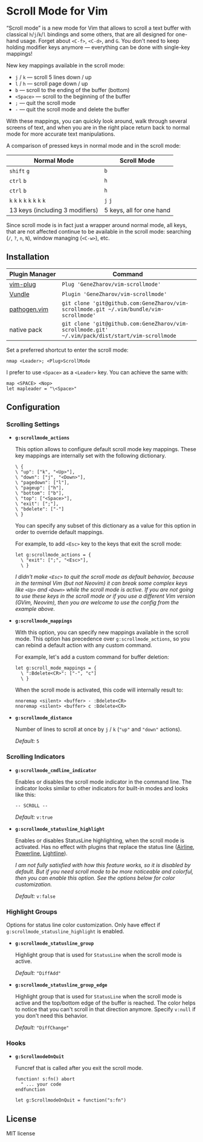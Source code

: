 Scroll Mode for Vim
===================

“Scroll mode” is a new mode for Vim that allows to scroll a text buffer with
classical `h`/`j`/`k`/`l` bindings and some others, that are all designed for
one-hand usage. Forget about `<C-f>`, `<C-d>`, and `G`. You don't need to keep
holding modifier keys anymore — everything can be done with single-key
mappings!

New key mappings available in the scroll mode:

* `j` / `k` — scroll 5 lines down / up
* `l` / `h` — scroll page down / up
* `b` — scroll to the ending of the buffer (bottom)
* `<Space>` — scroll to the beginning of the buffer
* `;` — quit the scroll mode
* `-` — quit the scroll mode and delete the buffer

With these mappings, you can quickly look around, walk through several screens
of text, and when you are in the right place return back to normal mode for
more accurate text manipulations.

A comparison of pressed keys in normal mode and in the scroll mode:

| Normal Mode                     | Scroll Mode              |
| ------------------------------- | ------------------------ |
| `shift` `g`                     | `b`                      |
| `ctrl` `b`                      | `h`                      |
| `ctrl` `b`                      | `h`                      |
| `k` `k` `k` `k` `k` `k` `k` `k` | `j` `j`                  |
| 13 keys (including 3 modifiers) | 5 keys, all for one hand |

Since scroll mode is in fact just a wrapper around normal mode, all keys, that
are not affected continue to be available in the scroll mode: searching (`/`,
`?`, `n`, `N`), window managing (`<C-w>`), etc.

Installation
------------

| Plugin Manager | Command |
| --- | --- |
| [vim-plug](https://github.com/junegunn/vim-plug) | `Plug 'GeneZharov/vim-scrollmode'` |
| [Vundle](https://github.com/VundleVim/Vundle.vim) | `Plugin 'GeneZharov/vim-scrollmode'` |
| [pathogen.vim](https://github.com/tpope/vim-pathogen/) | `git clone 'git@github.com:GeneZharov/vim-scrollmode.git ~/.vim/bundle/vim-scrollmode'` |
| native pack | `git clone 'git@github.com:GeneZharov/vim-scrollmode.git' ~/.vim/pack/dist/start/vim-scrollmode` |

Set a preferred shortcut to enter the scroll mode:

```vim
nmap <Leader>; <Plug>ScrollMode
```

I prefer to use `<Space>` as a `<Leader>` key. You can achieve the same with:

```vim
map <SPACE> <Nop>
let mapleader = "\<Space>"
```

Configuration
-------------

### Scrolling Settings

* **`g:scrollmode_actions`**

    This option allows to configure default scroll mode key mappings. These
    key mappings are internally set with the following dictionary.

    ```vim
    \ {
    \ "up": ["k", "<Up>"],
    \ "down": ["j", "<Down>"],
    \ "pagedown": ["l"],
    \ "pageup": ["h"],
    \ "bottom": ["b"],
    \ "top": ["<Space>"],
    \ "exit": [";"],
    \ "bdelete": ["-"]
    \ }
    ```

    You can specify any subset of this dictionary as a value for this option in
    order to override default mappings.

    For example, to add `<Esc>` key to the keys that exit the scroll mode:

    ```vim
    let g:scrollmode_actions = {
      \ "exit": [";", "<Esc>"],
      \ }
    ```

    _I didn't make `<Esc>` to quit the scroll mode as default behavior, because
    in the terminal Vim (but not Neovim) it can break some complex keys like
    `<Up>` and `<Down>` while the scroll mode is active. If you are not going
    to use these keys in the scroll mode or if you use a different Vim version
    (GVim, Neovim), then you are welcome to use the config from the example
    above._

* **`g:scrollmode_mappings`**

    With this option, you can specify new mappings available in the scroll
    mode. This option has precedence over `g:scrollmode_actions`, so you can
    rebind a default action with any custom command.

    For example, let's add a custom command for buffer deletion:

    ```vim
    let g:scroll_mode_mappings = {
      \ ":Bdelete<CR>": ["-", "c"]
      \ }
    ```

    When the scroll mode is activated, this code will internally result to:

    ```vim
    nnoremap <silent> <buffer> - :Bdelete<CR>
    nnoremap <silent> <buffer> c :Bdelete<CR>
    ```

* **`g:scrollmode_distance`**

    Number of lines to scroll at once by `j` / `k` (`"up"` and `"down"`
    actions).

    *Default:* `5`

### Scrolling Indicators

* **`g:scrollmode_cmdline_indicator`**

    Enables or disables the scroll mode indicator in the command line. The
    indicator looks similar to other indicators for built-in modes and looks
    like this:

    ```
    -- SCROLL --
    ```

    *Default:* `v:true`

* **`g:scrollmode_statusline_highlight`**

    Enables or disables StatusLine highlighting, when the scroll mode is
    activated. Has no effect with plugins that replace the status line
    ([Airline](https://github.com/vim-airline/vim-airline),
    [Powerline](https://github.com/powerline/powerline),
    [Lightline](https://github.com/itchyny/lightline.vim)).

    _I am not fully satisfied with how this feature works, so it is disabled by
    default. But if you need scroll mode to be more noticeable and colorful,
    then you can enable this option. See the options below for color
    customization._

    *Default:* `v:false`

### Highlight Groups

Options for status line color customization. Only have effect if
`g:scrollmode_statusline_highlight` is enabled.

* **`g:scrollmode_statusline_group`**

    Highlight group that is used for `StatusLine` when the scroll mode
    is active.

    *Default:* `"DiffAdd"`

* **`g:scrollmode_statusline_group_edge`**

    Highlight group that is used for `StatusLine` when the scroll mode is
    active and the top/bottom edge of the buffer is reached. The color helps to
    notice that you can't scroll in that direction anymore. Specify `v:null` if
    you don't need this behavior.

    *Default:* `"DiffChange"`

### Hooks

* **`g:ScrollmodeOnQuit`**

    Funcref that is called after you exit the scroll mode.

    ```vim
    function! s:fn() abort
      " ... your code
    endfunction

    let g:ScrollmodeOnQuit = function("s:fn")
    ```

License
-------

MIT license
